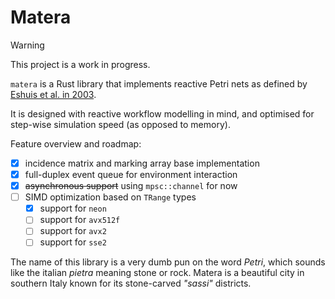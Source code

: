 # Matera

> [!WARNING]
> This project is a work in progress.

`matera` is a Rust library that implements reactive Petri nets as defined by [Eshuis et al. in 2003](https://doi.org/10.1007/3-540-44919-1_20).

It is designed with reactive workflow modelling in mind, and optimised for step-wise simulation speed (as opposed to memory).

Feature overview and roadmap:

- [x] incidence matrix and marking array base implementation
- [x] full-duplex event queue for environment interaction
- [x] ~~asynchronous support~~ using `mpsc::channel` for now
- [ ] SIMD optimization based on `TRange` types
  - [x] support for `neon`
  - [ ] support for `avx512f`
  - [ ] support for `avx2`
  - [ ] support for `sse2`

The name of this library is a very dumb pun on the word _Petri_, which sounds like the italian _pietra_ meaning stone or rock.
Matera is a beautiful city in southern Italy known for its stone-carved _"sassi"_ districts.
